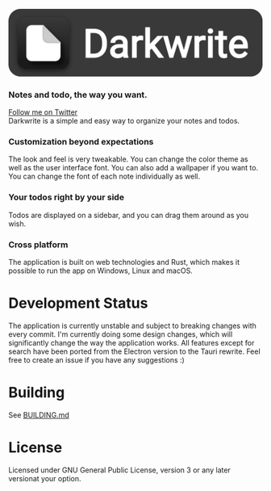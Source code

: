 ![Darkwrite Logo](res/readme.png)
### Notes and todo, the way you want.
[Follow me on Twitter](https://twitter.com/codingwithburak)  
Darkwrite is a simple and easy way to organize your notes and todos. 
### Customization beyond expectations
The look and feel is very tweakable. You can change the color theme as well as the user interface font. You can also add a wallpaper if you want to. You can change the font of each note individually as well.
### Your todos right by your side
Todos are displayed on a sidebar, and you can drag them around as you wish.
### Cross platform
The application is built on web technologies and Rust, which makes it possible to run the app on Windows, Linux and macOS.
# Development Status
The application is currently unstable and subject to breaking changes with every commit. I'm currently doing some design changes, which will significantly change the way the application works. All features except for search have been ported from the Electron version to the Tauri rewrite. 
Feel free to create an issue if you have any suggestions :)

# Building
See [BUILDING.md](docs/BUILDING.md)

# License
Licensed under GNU General Public License, version 3 or any later versionat your option.

